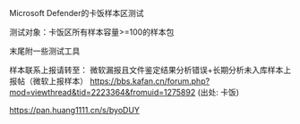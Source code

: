 Microsoft Defender的卡饭样本区测试

测试对象：卡饭区所有样本容量>=100的样本包

末尾附一些测试工具

样本联系上报请转至：
微软漏报且文件鉴定结果分析错误+长期分析未入库样本上报帖（微软上报样本）
https://bbs.kafan.cn/forum.php?mod=viewthread&tid=2223364&fromuid=1275892
(出处: 卡饭)


https://pan.huang1111.cn/s/byoDUY

